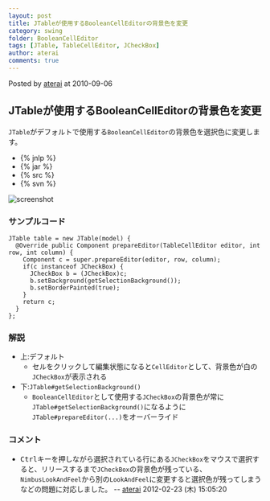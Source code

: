 ```yaml
---
layout: post
title: JTableが使用するBooleanCellEditorの背景色を変更
category: swing
folder: BooleanCellEditor
tags: [JTable, TableCellEditor, JCheckBox]
author: aterai
comments: true
---
```


Posted by [aterai](http://terai.xrea.jp/aterai.html) at 2010-09-06

## JTableが使用するBooleanCellEditorの背景色を変更
`JTable`がデフォルトで使用する`BooleanCellEditor`の背景色を選択色に変更します。

- {% jnlp %}
- {% jar %}
- {% src %}
- {% svn %}

<!-- dummy comment line for breaking list -->

![screenshot](https://lh5.googleusercontent.com/_9Z4BYR88imo/TQTIJ0rZk-I/AAAAAAAAASU/JvYohArvFpU/s800/BooleanCellEditor.png)

### サンプルコード
<pre class="prettyprint"><code>JTable table = new JTable(model) {
  @Override public Component prepareEditor(TableCellEditor editor, int row, int column) {
    Component c = super.prepareEditor(editor, row, column);
    if(c instanceof JCheckBox) {
      JCheckBox b = (JCheckBox)c;
      b.setBackground(getSelectionBackground());
      b.setBorderPainted(true);
    }
    return c;
  }
};
</code></pre>

### 解説
- 上:デフォルト
    - セルをクリックして編集状態になると`CellEditor`として、背景色が白の`JCheckBox`が表示される
- 下:`JTable#getSelectionBackground()`
    - `BooleanCellEditor`として使用する`JCheckBox`の背景色が常に`JTable#getSelectionBackground()`になるように`JTable#prepareEditor(...)`をオーバーライド

<!-- dummy comment line for breaking list -->

### コメント
- <kbd>Ctrl</kbd>キーを押しながら選択されている行にある`JCheckBox`をマウスで選択すると、リリースするまで`JCheckBox`の背景色が残っている、`NimbusLookAndFeel`から別の`LookAndFeel`に変更すると選択色が残ってしまうなどの問題に対応しました。 -- [aterai](http://terai.xrea.jp/aterai.html) 2012-02-23 (木) 15:05:20

<!-- dummy comment line for breaking list -->

